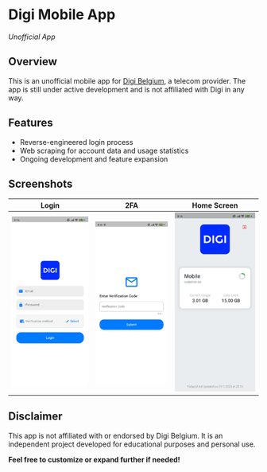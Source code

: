 # Digi Mobile App

*Unofficial App*

## Overview

This is an unofficial mobile app for [Digi Belgium](https://www.digi-belgium.be/), a telecom provider. The app is still under active development and is not affiliated with Digi in any way.

## Features

* Reverse-engineered login process
* Web scraping for account data and usage statistics
* Ongoing development and feature expansion

## Screenshots

| Login                                                                                                          | 2FA                                                                                                            | Home Screen                                                                                                    |
|----------------------------------------------------------------------------------------------------------------|----------------------------------------------------------------------------------------------------------------|----------------------------------------------------------------------------------------------------------------|
| ![Screenshot 1](https://github.com/RenautMestdagh/digi_mobile/blob/main/screenshots/Screenshot_1.jpg?raw=true) | ![Screenshot 2](https://github.com/RenautMestdagh/digi_mobile/blob/main/screenshots/Screenshot_2.jpg?raw=true) | ![Screenshot 3](https://github.com/RenautMestdagh/digi_mobile/blob/main/screenshots/Screenshot_3.jpg?raw=true) |
## Disclaimer

This app is not affiliated with or endorsed by Digi Belgium. It is an independent project developed for educational purposes and personal use.

**Feel free to customize or expand further if needed!**
